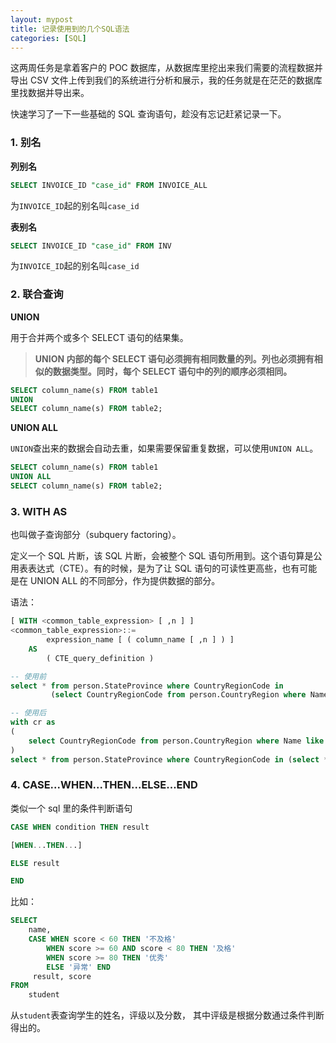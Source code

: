 ```yaml
---
layout: mypost
title: 记录使用到的几个SQL语法
categories: [SQL]
---
```


这两周任务是拿着客户的 POC 数据库，从数据库里挖出来我们需要的流程数据并导出 CSV 文件上传到我们的系统进行分析和展示，我的任务就是在茫茫的数据库里找数据并导出来。

快速学习了一下一些基础的 SQL 查询语句，趁没有忘记赶紧记录一下。

### 1. 别名

**列别名**

```sql
SELECT INVOICE_ID "case_id" FROM INVOICE_ALL
```

为`INVOICE_ID`起的别名叫`case_id`

**表别名**

```sql
SELECT INVOICE_ID "case_id" FROM INV
```

为`INVOICE_ID`起的别名叫`case_id`

### 2. 联合查询

**UNION**

用于合并两个或多个 SELECT 语句的结果集。

> **UNION 内部的每个 SELECT 语句必须拥有相同数量的列。列也必须拥有相似的数据类型。同时，每个 SELECT 语句中的列的顺序必须相同。**

```sql
SELECT column_name(s) FROM table1
UNION
SELECT column_name(s) FROM table2;
```

**UNION ALL**

`UNION`查出来的数据会自动去重，如果需要保留重复数据，可以使用`UNION ALL`。

```sql
SELECT column_name(s) FROM table1
UNION ALL
SELECT column_name(s) FROM table2;
```

### 3. WITH AS

也叫做子查询部分（subquery factoring）。

定义一个 SQL 片断，该 SQL 片断，会被整个 SQL 语句所用到。这个语句算是公用表表达式（CTE）。有的时候，是为了让 SQL 语句的可读性更高些，也有可能是在 UNION ALL 的不同部分，作为提供数据的部分。

语法：

```sql
[ WITH <common_table_expression> [ ,n ] ]
<common_table_expression>::=
        expression_name [ ( column_name [ ,n ] ) ]
    AS
        ( CTE_query_definition )
```

```sql
-- 使用前
select * from person.StateProvince where CountryRegionCode in
         (select CountryRegionCode from person.CountryRegion where Name like 'C%')

-- 使用后
with cr as
(
    select CountryRegionCode from person.CountryRegion where Name like 'C%'
)
select * from person.StateProvince where CountryRegionCode in (select * from cr)

```

### 4. CASE...WHEN...THEN...ELSE...END

类似一个 sql 里的条件判断语句

```sql
CASE WHEN condition THEN result

[WHEN...THEN...]

ELSE result

END
```

比如：

```sql
SELECT
    name,
    CASE WHEN score < 60 THEN '不及格'
        WHEN score >= 60 AND score < 80 THEN '及格'
        WHEN score >= 80 THEN '优秀'
        ELSE '异常' END
     result, score
FROM
	student
```

从`student`表查询学生的姓名，评级以及分数， 其中评级是根据分数通过条件判断得出的。
